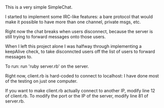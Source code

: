This is a very simple SimpleChat.

I started to implement some IRC-like features: a bare protocol that would make it possible to have more than one channel, private msgs, etc.

Right now the chat breaks when users disconnect, because the server is still trying to forward messages onto those users.

When I left this project alone I was halfway through implementing a keepAlive check, to take disconncted users off the list of users to forward messages to.

To run: run 'ruby server.rb' on the server.

Right now, client.rb is hard-coded to connect to localhost: I have done most of the testing on just one computer.

If you want to make client.rb actually connect to another IP, modify line 12 of client.rb. To modify the port or the IP of the server, modify line 81 of server.rb.
